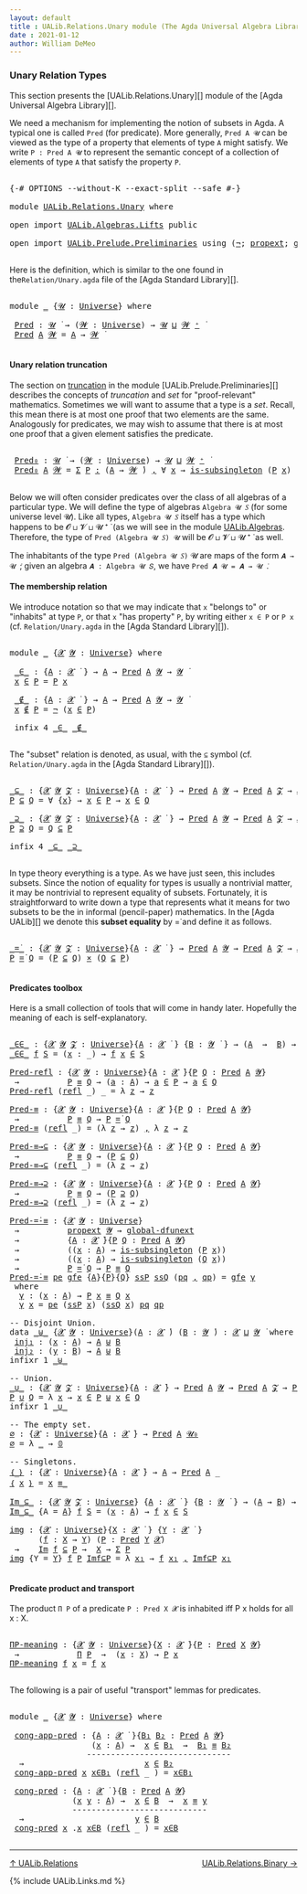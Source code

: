 ```yaml
---
layout: default
title : UALib.Relations.Unary module (The Agda Universal Algebra Library)
date : 2021-01-12
author: William DeMeo
---
```


### <a id="unary-relation-types">Unary Relation Types</a>

This section presents the [UALib.Relations.Unary][] module of the [Agda Universal Algebra Library][].

We need a mechanism for implementing the notion of subsets in Agda. A typical one is called `Pred` (for predicate). More generally, `Pred A 𝓤` can be viewed as the type of a property that elements of type `A` might satisfy. We write `P : Pred A 𝓤` to represent the semantic concept of a collection of elements of type `A` that satisfy the property `P`.


<pre class="Agda">

<a id="671" class="Symbol">{-#</a> <a id="675" class="Keyword">OPTIONS</a> <a id="683" class="Pragma">--without-K</a> <a id="695" class="Pragma">--exact-split</a> <a id="709" class="Pragma">--safe</a> <a id="716" class="Symbol">#-}</a>

<a id="721" class="Keyword">module</a> <a id="728" href="UALib.Relations.Unary.html" class="Module">UALib.Relations.Unary</a> <a id="750" class="Keyword">where</a>

<a id="757" class="Keyword">open</a> <a id="762" class="Keyword">import</a> <a id="769" href="UALib.Algebras.Lifts.html" class="Module">UALib.Algebras.Lifts</a> <a id="790" class="Keyword">public</a>

<a id="798" class="Keyword">open</a> <a id="803" class="Keyword">import</a> <a id="810" href="UALib.Prelude.Preliminaries.html" class="Module">UALib.Prelude.Preliminaries</a> <a id="838" class="Keyword">using</a> <a id="844" class="Symbol">(</a><a id="845" href="MGS-MLTT.html#956" class="Function">¬</a><a id="846" class="Symbol">;</a> <a id="848" href="MGS-Powerset.html#382" class="Function">propext</a><a id="855" class="Symbol">;</a> <a id="857" href="MGS-Subsingleton-Theorems.html#3468" class="Function">global-dfunext</a><a id="871" class="Symbol">;</a> <a id="873" href="MGS-Basic-UF.html#743" class="Function">is-subsingleton</a><a id="888" class="Symbol">)</a> <a id="890" class="Keyword">public</a>

</pre>

Here is the definition, which is similar to the one found in the`Relation/Unary.agda` file of the [Agda Standard Library][].

<pre class="Agda">

<a id="1050" class="Keyword">module</a> <a id="1057" href="UALib.Relations.Unary.html#1057" class="Module">_</a> <a id="1059" class="Symbol">{</a><a id="1060" href="UALib.Relations.Unary.html#1060" class="Bound">𝓤</a> <a id="1062" class="Symbol">:</a> <a id="1064" href="universes.html#551" class="Postulate">Universe</a><a id="1072" class="Symbol">}</a> <a id="1074" class="Keyword">where</a>

 <a id="1082" href="UALib.Relations.Unary.html#1082" class="Function">Pred</a> <a id="1087" class="Symbol">:</a> <a id="1089" href="UALib.Relations.Unary.html#1060" class="Bound">𝓤</a> <a id="1091" href="universes.html#758" class="Function Operator">̇</a> <a id="1093" class="Symbol">→</a> <a id="1095" class="Symbol">(</a><a id="1096" href="UALib.Relations.Unary.html#1096" class="Bound">𝓦</a> <a id="1098" class="Symbol">:</a> <a id="1100" href="universes.html#551" class="Postulate">Universe</a><a id="1108" class="Symbol">)</a> <a id="1110" class="Symbol">→</a> <a id="1112" href="UALib.Relations.Unary.html#1060" class="Bound">𝓤</a> <a id="1114" href="Agda.Primitive.html#636" class="Primitive Operator">⊔</a> <a id="1116" href="UALib.Relations.Unary.html#1096" class="Bound">𝓦</a> <a id="1118" href="universes.html#527" class="Primitive Operator">⁺</a> <a id="1120" href="universes.html#758" class="Function Operator">̇</a>
 <a id="1123" href="UALib.Relations.Unary.html#1082" class="Function">Pred</a> <a id="1128" href="UALib.Relations.Unary.html#1128" class="Bound">A</a> <a id="1130" href="UALib.Relations.Unary.html#1130" class="Bound">𝓦</a> <a id="1132" class="Symbol">=</a> <a id="1134" href="UALib.Relations.Unary.html#1128" class="Bound">A</a> <a id="1136" class="Symbol">→</a> <a id="1138" href="UALib.Relations.Unary.html#1130" class="Bound">𝓦</a> <a id="1140" href="universes.html#758" class="Function Operator">̇</a>

</pre>

#### <a id="unary-relation-truncation">Unary relation truncation</a>

The section on [truncation](UALib.Prelude.Preliminaries.html#truncation) in the module [UALib.Prelude.Preliminaries][] describes the concepts of *truncation* and *set* for "proof-relevant" mathematics. Sometimes we will want to assume that a type is a *set*. Recall, this mean there is at most one proof that two elements are the same.  Analogously for predicates, we may wish to assume that there is at most one proof that a given element satisfies the predicate.

<pre class="Agda">

 <a id="1706" href="UALib.Relations.Unary.html#1706" class="Function">Pred₀</a> <a id="1712" class="Symbol">:</a> <a id="1714" href="UALib.Relations.Unary.html#1060" class="Bound">𝓤</a> <a id="1716" href="universes.html#758" class="Function Operator">̇</a> <a id="1718" class="Symbol">→</a> <a id="1720" class="Symbol">(</a><a id="1721" href="UALib.Relations.Unary.html#1721" class="Bound">𝓦</a> <a id="1723" class="Symbol">:</a> <a id="1725" href="universes.html#551" class="Postulate">Universe</a><a id="1733" class="Symbol">)</a> <a id="1735" class="Symbol">→</a> <a id="1737" href="UALib.Relations.Unary.html#1060" class="Bound">𝓤</a> <a id="1739" href="Agda.Primitive.html#636" class="Primitive Operator">⊔</a> <a id="1741" href="UALib.Relations.Unary.html#1721" class="Bound">𝓦</a> <a id="1743" href="universes.html#527" class="Primitive Operator">⁺</a> <a id="1745" href="universes.html#758" class="Function Operator">̇</a>
 <a id="1748" href="UALib.Relations.Unary.html#1706" class="Function">Pred₀</a> <a id="1754" href="UALib.Relations.Unary.html#1754" class="Bound">A</a> <a id="1756" href="UALib.Relations.Unary.html#1756" class="Bound">𝓦</a> <a id="1758" class="Symbol">=</a> <a id="1760" href="MGS-MLTT.html#3074" class="Function">Σ</a> <a id="1762" href="UALib.Relations.Unary.html#1762" class="Bound">P</a> <a id="1764" href="MGS-MLTT.html#3074" class="Function">꞉</a> <a id="1766" class="Symbol">(</a><a id="1767" href="UALib.Relations.Unary.html#1754" class="Bound">A</a> <a id="1769" class="Symbol">→</a> <a id="1771" href="UALib.Relations.Unary.html#1756" class="Bound">𝓦</a> <a id="1773" href="universes.html#758" class="Function Operator">̇</a><a id="1774" class="Symbol">)</a> <a id="1776" href="MGS-MLTT.html#3074" class="Function">,</a> <a id="1778" class="Symbol">∀</a> <a id="1780" href="UALib.Relations.Unary.html#1780" class="Bound">x</a> <a id="1782" class="Symbol">→</a> <a id="1784" href="MGS-Basic-UF.html#743" class="Function">is-subsingleton</a> <a id="1800" class="Symbol">(</a><a id="1801" href="UALib.Relations.Unary.html#1762" class="Bound">P</a> <a id="1803" href="UALib.Relations.Unary.html#1780" class="Bound">x</a><a id="1804" class="Symbol">)</a>

</pre>


Below we will often consider predicates over the class of all algebras of a particular type. We will define the type of algebras `Algebra 𝓤 𝑆` (for some universe level 𝓤). Like all types, `Algebra 𝓤 𝑆` itself has a type which happens to be 𝓞 ⊔ 𝓥 ⊔ 𝓤 ⁺ ̇ (as we will see in the module [UALib.Algebras](UALib.Algebras.Algebras.html). Therefore, the type of `Pred (Algebra 𝓤 𝑆) 𝓤` will be 𝓞 ⊔ 𝓥 ⊔ 𝓤 ⁺ ̇ as well.

The inhabitants of the type `Pred (Algebra 𝓤 𝑆)` 𝓤 are maps of the form `𝑨 → 𝓤 ̇`; given an algebra `𝑨 : Algebra 𝓤 𝑆`, we have `Pred 𝑨 𝓤 = 𝑨 → 𝓤 ̇`.

#### <a id="The membership relation">The membership relation</a>

We introduce notation so that we may indicate that `x` "belongs to" or "inhabits" at type `P`, or that `x` "has property" `P`, by writing either `x ∈ P` or `P x` (cf. `Relation/Unary.agda` in the [Agda Standard Library][]).

<pre class="Agda">

<a id="2685" class="Keyword">module</a> <a id="2692" href="UALib.Relations.Unary.html#2692" class="Module">_</a> <a id="2694" class="Symbol">{</a><a id="2695" href="UALib.Relations.Unary.html#2695" class="Bound">𝓧</a> <a id="2697" href="UALib.Relations.Unary.html#2697" class="Bound">𝓨</a> <a id="2699" class="Symbol">:</a> <a id="2701" href="universes.html#551" class="Postulate">Universe</a><a id="2709" class="Symbol">}</a> <a id="2711" class="Keyword">where</a>

 <a id="2719" href="UALib.Relations.Unary.html#2719" class="Function Operator">_∈_</a> <a id="2723" class="Symbol">:</a> <a id="2725" class="Symbol">{</a><a id="2726" href="UALib.Relations.Unary.html#2726" class="Bound">A</a> <a id="2728" class="Symbol">:</a> <a id="2730" href="UALib.Relations.Unary.html#2695" class="Bound">𝓧</a> <a id="2732" href="universes.html#758" class="Function Operator">̇</a> <a id="2734" class="Symbol">}</a> <a id="2736" class="Symbol">→</a> <a id="2738" href="UALib.Relations.Unary.html#2726" class="Bound">A</a> <a id="2740" class="Symbol">→</a> <a id="2742" href="UALib.Relations.Unary.html#1082" class="Function">Pred</a> <a id="2747" href="UALib.Relations.Unary.html#2726" class="Bound">A</a> <a id="2749" href="UALib.Relations.Unary.html#2697" class="Bound">𝓨</a> <a id="2751" class="Symbol">→</a> <a id="2753" href="UALib.Relations.Unary.html#2697" class="Bound">𝓨</a> <a id="2755" href="universes.html#758" class="Function Operator">̇</a>
 <a id="2758" href="UALib.Relations.Unary.html#2758" class="Bound">x</a> <a id="2760" href="UALib.Relations.Unary.html#2719" class="Function Operator">∈</a> <a id="2762" href="UALib.Relations.Unary.html#2762" class="Bound">P</a> <a id="2764" class="Symbol">=</a> <a id="2766" href="UALib.Relations.Unary.html#2762" class="Bound">P</a> <a id="2768" href="UALib.Relations.Unary.html#2758" class="Bound">x</a>

 <a id="2772" href="UALib.Relations.Unary.html#2772" class="Function Operator">_∉_</a> <a id="2776" class="Symbol">:</a> <a id="2778" class="Symbol">{</a><a id="2779" href="UALib.Relations.Unary.html#2779" class="Bound">A</a> <a id="2781" class="Symbol">:</a> <a id="2783" href="UALib.Relations.Unary.html#2695" class="Bound">𝓧</a> <a id="2785" href="universes.html#758" class="Function Operator">̇</a> <a id="2787" class="Symbol">}</a> <a id="2789" class="Symbol">→</a> <a id="2791" href="UALib.Relations.Unary.html#2779" class="Bound">A</a> <a id="2793" class="Symbol">→</a> <a id="2795" href="UALib.Relations.Unary.html#1082" class="Function">Pred</a> <a id="2800" href="UALib.Relations.Unary.html#2779" class="Bound">A</a> <a id="2802" href="UALib.Relations.Unary.html#2697" class="Bound">𝓨</a> <a id="2804" class="Symbol">→</a> <a id="2806" href="UALib.Relations.Unary.html#2697" class="Bound">𝓨</a> <a id="2808" href="universes.html#758" class="Function Operator">̇</a>
 <a id="2811" href="UALib.Relations.Unary.html#2811" class="Bound">x</a> <a id="2813" href="UALib.Relations.Unary.html#2772" class="Function Operator">∉</a> <a id="2815" href="UALib.Relations.Unary.html#2815" class="Bound">P</a> <a id="2817" class="Symbol">=</a> <a id="2819" href="MGS-MLTT.html#956" class="Function">¬</a> <a id="2821" class="Symbol">(</a><a id="2822" href="UALib.Relations.Unary.html#2811" class="Bound">x</a> <a id="2824" href="UALib.Relations.Unary.html#2719" class="Function Operator">∈</a> <a id="2826" href="UALib.Relations.Unary.html#2815" class="Bound">P</a><a id="2827" class="Symbol">)</a>

 <a id="2831" class="Keyword">infix</a> <a id="2837" class="Number">4</a> <a id="2839" href="UALib.Relations.Unary.html#2719" class="Function Operator">_∈_</a> <a id="2843" href="UALib.Relations.Unary.html#2772" class="Function Operator">_∉_</a>

</pre>

The "subset" relation is denoted, as usual, with the `⊆` symbol (cf. `Relation/Unary.agda` in the [Agda Standard Library][]).

<pre class="Agda">

<a id="_⊆_"></a><a id="3001" href="UALib.Relations.Unary.html#3001" class="Function Operator">_⊆_</a> <a id="3005" class="Symbol">:</a> <a id="3007" class="Symbol">{</a><a id="3008" href="UALib.Relations.Unary.html#3008" class="Bound">𝓧</a> <a id="3010" href="UALib.Relations.Unary.html#3010" class="Bound">𝓨</a> <a id="3012" href="UALib.Relations.Unary.html#3012" class="Bound">𝓩</a> <a id="3014" class="Symbol">:</a> <a id="3016" href="universes.html#551" class="Postulate">Universe</a><a id="3024" class="Symbol">}{</a><a id="3026" href="UALib.Relations.Unary.html#3026" class="Bound">A</a> <a id="3028" class="Symbol">:</a> <a id="3030" href="UALib.Relations.Unary.html#3008" class="Bound">𝓧</a> <a id="3032" href="universes.html#758" class="Function Operator">̇</a> <a id="3034" class="Symbol">}</a> <a id="3036" class="Symbol">→</a> <a id="3038" href="UALib.Relations.Unary.html#1082" class="Function">Pred</a> <a id="3043" href="UALib.Relations.Unary.html#3026" class="Bound">A</a> <a id="3045" href="UALib.Relations.Unary.html#3010" class="Bound">𝓨</a> <a id="3047" class="Symbol">→</a> <a id="3049" href="UALib.Relations.Unary.html#1082" class="Function">Pred</a> <a id="3054" href="UALib.Relations.Unary.html#3026" class="Bound">A</a> <a id="3056" href="UALib.Relations.Unary.html#3012" class="Bound">𝓩</a> <a id="3058" class="Symbol">→</a> <a id="3060" href="UALib.Relations.Unary.html#3008" class="Bound">𝓧</a> <a id="3062" href="Agda.Primitive.html#636" class="Primitive Operator">⊔</a> <a id="3064" href="UALib.Relations.Unary.html#3010" class="Bound">𝓨</a> <a id="3066" href="Agda.Primitive.html#636" class="Primitive Operator">⊔</a> <a id="3068" href="UALib.Relations.Unary.html#3012" class="Bound">𝓩</a> <a id="3070" href="universes.html#758" class="Function Operator">̇</a>
<a id="3072" href="UALib.Relations.Unary.html#3072" class="Bound">P</a> <a id="3074" href="UALib.Relations.Unary.html#3001" class="Function Operator">⊆</a> <a id="3076" href="UALib.Relations.Unary.html#3076" class="Bound">Q</a> <a id="3078" class="Symbol">=</a> <a id="3080" class="Symbol">∀</a> <a id="3082" class="Symbol">{</a><a id="3083" href="UALib.Relations.Unary.html#3083" class="Bound">x</a><a id="3084" class="Symbol">}</a> <a id="3086" class="Symbol">→</a> <a id="3088" href="UALib.Relations.Unary.html#3083" class="Bound">x</a> <a id="3090" href="UALib.Relations.Unary.html#2719" class="Function Operator">∈</a> <a id="3092" href="UALib.Relations.Unary.html#3072" class="Bound">P</a> <a id="3094" class="Symbol">→</a> <a id="3096" href="UALib.Relations.Unary.html#3083" class="Bound">x</a> <a id="3098" href="UALib.Relations.Unary.html#2719" class="Function Operator">∈</a> <a id="3100" href="UALib.Relations.Unary.html#3076" class="Bound">Q</a>

<a id="_⊇_"></a><a id="3103" href="UALib.Relations.Unary.html#3103" class="Function Operator">_⊇_</a> <a id="3107" class="Symbol">:</a> <a id="3109" class="Symbol">{</a><a id="3110" href="UALib.Relations.Unary.html#3110" class="Bound">𝓧</a> <a id="3112" href="UALib.Relations.Unary.html#3112" class="Bound">𝓨</a> <a id="3114" href="UALib.Relations.Unary.html#3114" class="Bound">𝓩</a> <a id="3116" class="Symbol">:</a> <a id="3118" href="universes.html#551" class="Postulate">Universe</a><a id="3126" class="Symbol">}{</a><a id="3128" href="UALib.Relations.Unary.html#3128" class="Bound">A</a> <a id="3130" class="Symbol">:</a> <a id="3132" href="UALib.Relations.Unary.html#3110" class="Bound">𝓧</a> <a id="3134" href="universes.html#758" class="Function Operator">̇</a> <a id="3136" class="Symbol">}</a> <a id="3138" class="Symbol">→</a> <a id="3140" href="UALib.Relations.Unary.html#1082" class="Function">Pred</a> <a id="3145" href="UALib.Relations.Unary.html#3128" class="Bound">A</a> <a id="3147" href="UALib.Relations.Unary.html#3112" class="Bound">𝓨</a> <a id="3149" class="Symbol">→</a> <a id="3151" href="UALib.Relations.Unary.html#1082" class="Function">Pred</a> <a id="3156" href="UALib.Relations.Unary.html#3128" class="Bound">A</a> <a id="3158" href="UALib.Relations.Unary.html#3114" class="Bound">𝓩</a> <a id="3160" class="Symbol">→</a> <a id="3162" href="UALib.Relations.Unary.html#3110" class="Bound">𝓧</a> <a id="3164" href="Agda.Primitive.html#636" class="Primitive Operator">⊔</a> <a id="3166" href="UALib.Relations.Unary.html#3112" class="Bound">𝓨</a> <a id="3168" href="Agda.Primitive.html#636" class="Primitive Operator">⊔</a> <a id="3170" href="UALib.Relations.Unary.html#3114" class="Bound">𝓩</a> <a id="3172" href="universes.html#758" class="Function Operator">̇</a>
<a id="3174" href="UALib.Relations.Unary.html#3174" class="Bound">P</a> <a id="3176" href="UALib.Relations.Unary.html#3103" class="Function Operator">⊇</a> <a id="3178" href="UALib.Relations.Unary.html#3178" class="Bound">Q</a> <a id="3180" class="Symbol">=</a> <a id="3182" href="UALib.Relations.Unary.html#3178" class="Bound">Q</a> <a id="3184" href="UALib.Relations.Unary.html#3001" class="Function Operator">⊆</a> <a id="3186" href="UALib.Relations.Unary.html#3174" class="Bound">P</a>

<a id="3189" class="Keyword">infix</a> <a id="3195" class="Number">4</a> <a id="3197" href="UALib.Relations.Unary.html#3001" class="Function Operator">_⊆_</a> <a id="3201" href="UALib.Relations.Unary.html#3103" class="Function Operator">_⊇_</a>

</pre>

In type theory everything is a type. As we have just seen, this includes subsets.  Since the notion of equality for types is usually a nontrivial matter, it may be nontrivial to represent equality of subsets.  Fortunately, it is straightforward to write down a type that represents what it means for two subsets to be the in informal (pencil-paper) mathematics.  In the [Agda UALib][] we denote this **subset equality** by =̇ and define it as follows.

<pre class="Agda">

<a id="_=̇_"></a><a id="3685" href="UALib.Relations.Unary.html#3685" class="Function Operator">_=̇_</a> <a id="3690" class="Symbol">:</a> <a id="3692" class="Symbol">{</a><a id="3693" href="UALib.Relations.Unary.html#3693" class="Bound">𝓧</a> <a id="3695" href="UALib.Relations.Unary.html#3695" class="Bound">𝓨</a> <a id="3697" href="UALib.Relations.Unary.html#3697" class="Bound">𝓩</a> <a id="3699" class="Symbol">:</a> <a id="3701" href="universes.html#551" class="Postulate">Universe</a><a id="3709" class="Symbol">}{</a><a id="3711" href="UALib.Relations.Unary.html#3711" class="Bound">A</a> <a id="3713" class="Symbol">:</a> <a id="3715" href="UALib.Relations.Unary.html#3693" class="Bound">𝓧</a> <a id="3717" href="universes.html#758" class="Function Operator">̇</a> <a id="3719" class="Symbol">}</a> <a id="3721" class="Symbol">→</a> <a id="3723" href="UALib.Relations.Unary.html#1082" class="Function">Pred</a> <a id="3728" href="UALib.Relations.Unary.html#3711" class="Bound">A</a> <a id="3730" href="UALib.Relations.Unary.html#3695" class="Bound">𝓨</a> <a id="3732" class="Symbol">→</a> <a id="3734" href="UALib.Relations.Unary.html#1082" class="Function">Pred</a> <a id="3739" href="UALib.Relations.Unary.html#3711" class="Bound">A</a> <a id="3741" href="UALib.Relations.Unary.html#3697" class="Bound">𝓩</a> <a id="3743" class="Symbol">→</a> <a id="3745" href="UALib.Relations.Unary.html#3693" class="Bound">𝓧</a> <a id="3747" href="Agda.Primitive.html#636" class="Primitive Operator">⊔</a> <a id="3749" href="UALib.Relations.Unary.html#3695" class="Bound">𝓨</a> <a id="3751" href="Agda.Primitive.html#636" class="Primitive Operator">⊔</a> <a id="3753" href="UALib.Relations.Unary.html#3697" class="Bound">𝓩</a> <a id="3755" href="universes.html#758" class="Function Operator">̇</a>
<a id="3757" href="UALib.Relations.Unary.html#3757" class="Bound">P</a> <a id="3759" href="UALib.Relations.Unary.html#3685" class="Function Operator">=̇</a> <a id="3762" href="UALib.Relations.Unary.html#3762" class="Bound">Q</a> <a id="3764" class="Symbol">=</a> <a id="3766" class="Symbol">(</a><a id="3767" href="UALib.Relations.Unary.html#3757" class="Bound">P</a> <a id="3769" href="UALib.Relations.Unary.html#3001" class="Function Operator">⊆</a> <a id="3771" href="UALib.Relations.Unary.html#3762" class="Bound">Q</a><a id="3772" class="Symbol">)</a> <a id="3774" href="MGS-MLTT.html#3515" class="Function Operator">×</a> <a id="3776" class="Symbol">(</a><a id="3777" href="UALib.Relations.Unary.html#3762" class="Bound">Q</a> <a id="3779" href="UALib.Relations.Unary.html#3001" class="Function Operator">⊆</a> <a id="3781" href="UALib.Relations.Unary.html#3757" class="Bound">P</a><a id="3782" class="Symbol">)</a>

</pre>



#### <a id="predicates-toolbox">Predicates toolbox</a>

Here is a small collection of tools that will come in handy later.  Hopefully the meaning of each is self-explanatory.

<pre class="Agda">

<a id="_∈∈_"></a><a id="3989" href="UALib.Relations.Unary.html#3989" class="Function Operator">_∈∈_</a> <a id="3994" class="Symbol">:</a> <a id="3996" class="Symbol">{</a><a id="3997" href="UALib.Relations.Unary.html#3997" class="Bound">𝓧</a> <a id="3999" href="UALib.Relations.Unary.html#3999" class="Bound">𝓨</a> <a id="4001" href="UALib.Relations.Unary.html#4001" class="Bound">𝓩</a> <a id="4003" class="Symbol">:</a> <a id="4005" href="universes.html#551" class="Postulate">Universe</a><a id="4013" class="Symbol">}{</a><a id="4015" href="UALib.Relations.Unary.html#4015" class="Bound">A</a> <a id="4017" class="Symbol">:</a> <a id="4019" href="UALib.Relations.Unary.html#3997" class="Bound">𝓧</a> <a id="4021" href="universes.html#758" class="Function Operator">̇</a> <a id="4023" class="Symbol">}</a> <a id="4025" class="Symbol">{</a><a id="4026" href="UALib.Relations.Unary.html#4026" class="Bound">B</a> <a id="4028" class="Symbol">:</a> <a id="4030" href="UALib.Relations.Unary.html#3999" class="Bound">𝓨</a> <a id="4032" href="universes.html#758" class="Function Operator">̇</a> <a id="4034" class="Symbol">}</a> <a id="4036" class="Symbol">→</a> <a id="4038" class="Symbol">(</a><a id="4039" href="UALib.Relations.Unary.html#4015" class="Bound">A</a>  <a id="4042" class="Symbol">→</a>  <a id="4045" href="UALib.Relations.Unary.html#4026" class="Bound">B</a><a id="4046" class="Symbol">)</a> <a id="4048" class="Symbol">→</a> <a id="4050" href="UALib.Relations.Unary.html#1082" class="Function">Pred</a> <a id="4055" href="UALib.Relations.Unary.html#4026" class="Bound">B</a> <a id="4057" href="UALib.Relations.Unary.html#4001" class="Bound">𝓩</a> <a id="4059" class="Symbol">→</a> <a id="4061" href="UALib.Relations.Unary.html#3997" class="Bound">𝓧</a> <a id="4063" href="Agda.Primitive.html#636" class="Primitive Operator">⊔</a> <a id="4065" href="UALib.Relations.Unary.html#4001" class="Bound">𝓩</a> <a id="4067" href="universes.html#758" class="Function Operator">̇</a>
<a id="4069" href="UALib.Relations.Unary.html#3989" class="Function Operator">_∈∈_</a> <a id="4074" href="UALib.Relations.Unary.html#4074" class="Bound">f</a> <a id="4076" href="UALib.Relations.Unary.html#4076" class="Bound">S</a> <a id="4078" class="Symbol">=</a> <a id="4080" class="Symbol">(</a><a id="4081" href="UALib.Relations.Unary.html#4081" class="Bound">x</a> <a id="4083" class="Symbol">:</a> <a id="4085" class="Symbol">_)</a> <a id="4088" class="Symbol">→</a> <a id="4090" href="UALib.Relations.Unary.html#4074" class="Bound">f</a> <a id="4092" href="UALib.Relations.Unary.html#4081" class="Bound">x</a> <a id="4094" href="UALib.Relations.Unary.html#2719" class="Function Operator">∈</a> <a id="4096" href="UALib.Relations.Unary.html#4076" class="Bound">S</a>

<a id="Pred-refl"></a><a id="4099" href="UALib.Relations.Unary.html#4099" class="Function">Pred-refl</a> <a id="4109" class="Symbol">:</a> <a id="4111" class="Symbol">{</a><a id="4112" href="UALib.Relations.Unary.html#4112" class="Bound">𝓧</a> <a id="4114" href="UALib.Relations.Unary.html#4114" class="Bound">𝓨</a> <a id="4116" class="Symbol">:</a> <a id="4118" href="universes.html#551" class="Postulate">Universe</a><a id="4126" class="Symbol">}{</a><a id="4128" href="UALib.Relations.Unary.html#4128" class="Bound">A</a> <a id="4130" class="Symbol">:</a> <a id="4132" href="UALib.Relations.Unary.html#4112" class="Bound">𝓧</a> <a id="4134" href="universes.html#758" class="Function Operator">̇</a><a id="4135" class="Symbol">}{</a><a id="4137" href="UALib.Relations.Unary.html#4137" class="Bound">P</a> <a id="4139" href="UALib.Relations.Unary.html#4139" class="Bound">Q</a> <a id="4141" class="Symbol">:</a> <a id="4143" href="UALib.Relations.Unary.html#1082" class="Function">Pred</a> <a id="4148" href="UALib.Relations.Unary.html#4128" class="Bound">A</a> <a id="4150" href="UALib.Relations.Unary.html#4114" class="Bound">𝓨</a><a id="4151" class="Symbol">}</a>
 <a id="4154" class="Symbol">→</a>          <a id="4165" href="UALib.Relations.Unary.html#4137" class="Bound">P</a> <a id="4167" href="UALib.Prelude.Preliminaries.html#5654" class="Datatype Operator">≡</a> <a id="4169" href="UALib.Relations.Unary.html#4139" class="Bound">Q</a> <a id="4171" class="Symbol">→</a> <a id="4173" class="Symbol">(</a><a id="4174" href="UALib.Relations.Unary.html#4174" class="Bound">a</a> <a id="4176" class="Symbol">:</a> <a id="4178" href="UALib.Relations.Unary.html#4128" class="Bound">A</a><a id="4179" class="Symbol">)</a> <a id="4181" class="Symbol">→</a> <a id="4183" href="UALib.Relations.Unary.html#4174" class="Bound">a</a> <a id="4185" href="UALib.Relations.Unary.html#2719" class="Function Operator">∈</a> <a id="4187" href="UALib.Relations.Unary.html#4137" class="Bound">P</a> <a id="4189" class="Symbol">→</a> <a id="4191" href="UALib.Relations.Unary.html#4174" class="Bound">a</a> <a id="4193" href="UALib.Relations.Unary.html#2719" class="Function Operator">∈</a> <a id="4195" href="UALib.Relations.Unary.html#4139" class="Bound">Q</a>
<a id="4197" href="UALib.Relations.Unary.html#4099" class="Function">Pred-refl</a> <a id="4207" class="Symbol">(</a><a id="4208" href="UALib.Prelude.Preliminaries.html#5690" class="InductiveConstructor">refl</a> <a id="4213" class="Symbol">_)</a> <a id="4216" class="Symbol">_</a> <a id="4218" class="Symbol">=</a> <a id="4220" class="Symbol">λ</a> <a id="4222" href="UALib.Relations.Unary.html#4222" class="Bound">z</a> <a id="4224" class="Symbol">→</a> <a id="4226" href="UALib.Relations.Unary.html#4222" class="Bound">z</a>

<a id="Pred-≡"></a><a id="4229" href="UALib.Relations.Unary.html#4229" class="Function">Pred-≡</a> <a id="4236" class="Symbol">:</a> <a id="4238" class="Symbol">{</a><a id="4239" href="UALib.Relations.Unary.html#4239" class="Bound">𝓧</a> <a id="4241" href="UALib.Relations.Unary.html#4241" class="Bound">𝓨</a> <a id="4243" class="Symbol">:</a> <a id="4245" href="universes.html#551" class="Postulate">Universe</a><a id="4253" class="Symbol">}{</a><a id="4255" href="UALib.Relations.Unary.html#4255" class="Bound">A</a> <a id="4257" class="Symbol">:</a> <a id="4259" href="UALib.Relations.Unary.html#4239" class="Bound">𝓧</a> <a id="4261" href="universes.html#758" class="Function Operator">̇</a><a id="4262" class="Symbol">}{</a><a id="4264" href="UALib.Relations.Unary.html#4264" class="Bound">P</a> <a id="4266" href="UALib.Relations.Unary.html#4266" class="Bound">Q</a> <a id="4268" class="Symbol">:</a> <a id="4270" href="UALib.Relations.Unary.html#1082" class="Function">Pred</a> <a id="4275" href="UALib.Relations.Unary.html#4255" class="Bound">A</a> <a id="4277" href="UALib.Relations.Unary.html#4241" class="Bound">𝓨</a><a id="4278" class="Symbol">}</a>
 <a id="4281" class="Symbol">→</a>          <a id="4292" href="UALib.Relations.Unary.html#4264" class="Bound">P</a> <a id="4294" href="UALib.Prelude.Preliminaries.html#5654" class="Datatype Operator">≡</a> <a id="4296" href="UALib.Relations.Unary.html#4266" class="Bound">Q</a> <a id="4298" class="Symbol">→</a> <a id="4300" href="UALib.Relations.Unary.html#4264" class="Bound">P</a> <a id="4302" href="UALib.Relations.Unary.html#3685" class="Function Operator">=̇</a> <a id="4305" href="UALib.Relations.Unary.html#4266" class="Bound">Q</a>
<a id="4307" href="UALib.Relations.Unary.html#4229" class="Function">Pred-≡</a> <a id="4314" class="Symbol">(</a><a id="4315" href="UALib.Prelude.Preliminaries.html#5690" class="InductiveConstructor">refl</a> <a id="4320" class="Symbol">_)</a> <a id="4323" class="Symbol">=</a> <a id="4325" class="Symbol">(λ</a> <a id="4328" href="UALib.Relations.Unary.html#4328" class="Bound">z</a> <a id="4330" class="Symbol">→</a> <a id="4332" href="UALib.Relations.Unary.html#4328" class="Bound">z</a><a id="4333" class="Symbol">)</a> <a id="4335" href="UALib.Prelude.Preliminaries.html#5763" class="InductiveConstructor Operator">,</a> <a id="4337" class="Symbol">λ</a> <a id="4339" href="UALib.Relations.Unary.html#4339" class="Bound">z</a> <a id="4341" class="Symbol">→</a> <a id="4343" href="UALib.Relations.Unary.html#4339" class="Bound">z</a>

<a id="Pred-≡→⊆"></a><a id="4346" href="UALib.Relations.Unary.html#4346" class="Function">Pred-≡→⊆</a> <a id="4355" class="Symbol">:</a> <a id="4357" class="Symbol">{</a><a id="4358" href="UALib.Relations.Unary.html#4358" class="Bound">𝓧</a> <a id="4360" href="UALib.Relations.Unary.html#4360" class="Bound">𝓨</a> <a id="4362" class="Symbol">:</a> <a id="4364" href="universes.html#551" class="Postulate">Universe</a><a id="4372" class="Symbol">}{</a><a id="4374" href="UALib.Relations.Unary.html#4374" class="Bound">A</a> <a id="4376" class="Symbol">:</a> <a id="4378" href="UALib.Relations.Unary.html#4358" class="Bound">𝓧</a> <a id="4380" href="universes.html#758" class="Function Operator">̇</a><a id="4381" class="Symbol">}{</a><a id="4383" href="UALib.Relations.Unary.html#4383" class="Bound">P</a> <a id="4385" href="UALib.Relations.Unary.html#4385" class="Bound">Q</a> <a id="4387" class="Symbol">:</a> <a id="4389" href="UALib.Relations.Unary.html#1082" class="Function">Pred</a> <a id="4394" href="UALib.Relations.Unary.html#4374" class="Bound">A</a> <a id="4396" href="UALib.Relations.Unary.html#4360" class="Bound">𝓨</a><a id="4397" class="Symbol">}</a>
 <a id="4400" class="Symbol">→</a>          <a id="4411" href="UALib.Relations.Unary.html#4383" class="Bound">P</a> <a id="4413" href="UALib.Prelude.Preliminaries.html#5654" class="Datatype Operator">≡</a> <a id="4415" href="UALib.Relations.Unary.html#4385" class="Bound">Q</a> <a id="4417" class="Symbol">→</a> <a id="4419" class="Symbol">(</a><a id="4420" href="UALib.Relations.Unary.html#4383" class="Bound">P</a> <a id="4422" href="UALib.Relations.Unary.html#3001" class="Function Operator">⊆</a> <a id="4424" href="UALib.Relations.Unary.html#4385" class="Bound">Q</a><a id="4425" class="Symbol">)</a>
<a id="4427" href="UALib.Relations.Unary.html#4346" class="Function">Pred-≡→⊆</a> <a id="4436" class="Symbol">(</a><a id="4437" href="UALib.Prelude.Preliminaries.html#5690" class="InductiveConstructor">refl</a> <a id="4442" class="Symbol">_)</a> <a id="4445" class="Symbol">=</a> <a id="4447" class="Symbol">(λ</a> <a id="4450" href="UALib.Relations.Unary.html#4450" class="Bound">z</a> <a id="4452" class="Symbol">→</a> <a id="4454" href="UALib.Relations.Unary.html#4450" class="Bound">z</a><a id="4455" class="Symbol">)</a>

<a id="Pred-≡→⊇"></a><a id="4458" href="UALib.Relations.Unary.html#4458" class="Function">Pred-≡→⊇</a> <a id="4467" class="Symbol">:</a> <a id="4469" class="Symbol">{</a><a id="4470" href="UALib.Relations.Unary.html#4470" class="Bound">𝓧</a> <a id="4472" href="UALib.Relations.Unary.html#4472" class="Bound">𝓨</a> <a id="4474" class="Symbol">:</a> <a id="4476" href="universes.html#551" class="Postulate">Universe</a><a id="4484" class="Symbol">}{</a><a id="4486" href="UALib.Relations.Unary.html#4486" class="Bound">A</a> <a id="4488" class="Symbol">:</a> <a id="4490" href="UALib.Relations.Unary.html#4470" class="Bound">𝓧</a> <a id="4492" href="universes.html#758" class="Function Operator">̇</a><a id="4493" class="Symbol">}{</a><a id="4495" href="UALib.Relations.Unary.html#4495" class="Bound">P</a> <a id="4497" href="UALib.Relations.Unary.html#4497" class="Bound">Q</a> <a id="4499" class="Symbol">:</a> <a id="4501" href="UALib.Relations.Unary.html#1082" class="Function">Pred</a> <a id="4506" href="UALib.Relations.Unary.html#4486" class="Bound">A</a> <a id="4508" href="UALib.Relations.Unary.html#4472" class="Bound">𝓨</a><a id="4509" class="Symbol">}</a>
 <a id="4512" class="Symbol">→</a>          <a id="4523" href="UALib.Relations.Unary.html#4495" class="Bound">P</a> <a id="4525" href="UALib.Prelude.Preliminaries.html#5654" class="Datatype Operator">≡</a> <a id="4527" href="UALib.Relations.Unary.html#4497" class="Bound">Q</a> <a id="4529" class="Symbol">→</a> <a id="4531" class="Symbol">(</a><a id="4532" href="UALib.Relations.Unary.html#4495" class="Bound">P</a> <a id="4534" href="UALib.Relations.Unary.html#3103" class="Function Operator">⊇</a> <a id="4536" href="UALib.Relations.Unary.html#4497" class="Bound">Q</a><a id="4537" class="Symbol">)</a>
<a id="4539" href="UALib.Relations.Unary.html#4458" class="Function">Pred-≡→⊇</a> <a id="4548" class="Symbol">(</a><a id="4549" href="UALib.Prelude.Preliminaries.html#5690" class="InductiveConstructor">refl</a> <a id="4554" class="Symbol">_)</a> <a id="4557" class="Symbol">=</a> <a id="4559" class="Symbol">(λ</a> <a id="4562" href="UALib.Relations.Unary.html#4562" class="Bound">z</a> <a id="4564" class="Symbol">→</a> <a id="4566" href="UALib.Relations.Unary.html#4562" class="Bound">z</a><a id="4567" class="Symbol">)</a>

<a id="Pred-=̇-≡"></a><a id="4570" href="UALib.Relations.Unary.html#4570" class="Function">Pred-=̇-≡</a> <a id="4580" class="Symbol">:</a> <a id="4582" class="Symbol">{</a><a id="4583" href="UALib.Relations.Unary.html#4583" class="Bound">𝓧</a> <a id="4585" href="UALib.Relations.Unary.html#4585" class="Bound">𝓨</a> <a id="4587" class="Symbol">:</a> <a id="4589" href="universes.html#551" class="Postulate">Universe</a><a id="4597" class="Symbol">}</a>
 <a id="4600" class="Symbol">→</a>          <a id="4611" href="MGS-Powerset.html#382" class="Function">propext</a> <a id="4619" href="UALib.Relations.Unary.html#4585" class="Bound">𝓨</a> <a id="4621" class="Symbol">→</a> <a id="4623" href="MGS-Subsingleton-Theorems.html#3468" class="Function">global-dfunext</a>
 <a id="4639" class="Symbol">→</a>          <a id="4650" class="Symbol">{</a><a id="4651" href="UALib.Relations.Unary.html#4651" class="Bound">A</a> <a id="4653" class="Symbol">:</a> <a id="4655" href="UALib.Relations.Unary.html#4583" class="Bound">𝓧</a> <a id="4657" href="universes.html#758" class="Function Operator">̇</a><a id="4658" class="Symbol">}{</a><a id="4660" href="UALib.Relations.Unary.html#4660" class="Bound">P</a> <a id="4662" href="UALib.Relations.Unary.html#4662" class="Bound">Q</a> <a id="4664" class="Symbol">:</a> <a id="4666" href="UALib.Relations.Unary.html#1082" class="Function">Pred</a> <a id="4671" href="UALib.Relations.Unary.html#4651" class="Bound">A</a> <a id="4673" href="UALib.Relations.Unary.html#4585" class="Bound">𝓨</a><a id="4674" class="Symbol">}</a>
 <a id="4677" class="Symbol">→</a>          <a id="4688" class="Symbol">((</a><a id="4690" href="UALib.Relations.Unary.html#4690" class="Bound">x</a> <a id="4692" class="Symbol">:</a> <a id="4694" href="UALib.Relations.Unary.html#4651" class="Bound">A</a><a id="4695" class="Symbol">)</a> <a id="4697" class="Symbol">→</a> <a id="4699" href="MGS-Basic-UF.html#743" class="Function">is-subsingleton</a> <a id="4715" class="Symbol">(</a><a id="4716" href="UALib.Relations.Unary.html#4660" class="Bound">P</a> <a id="4718" href="UALib.Relations.Unary.html#4690" class="Bound">x</a><a id="4719" class="Symbol">))</a>
 <a id="4723" class="Symbol">→</a>          <a id="4734" class="Symbol">((</a><a id="4736" href="UALib.Relations.Unary.html#4736" class="Bound">x</a> <a id="4738" class="Symbol">:</a> <a id="4740" href="UALib.Relations.Unary.html#4651" class="Bound">A</a><a id="4741" class="Symbol">)</a> <a id="4743" class="Symbol">→</a> <a id="4745" href="MGS-Basic-UF.html#743" class="Function">is-subsingleton</a> <a id="4761" class="Symbol">(</a><a id="4762" href="UALib.Relations.Unary.html#4662" class="Bound">Q</a> <a id="4764" href="UALib.Relations.Unary.html#4736" class="Bound">x</a><a id="4765" class="Symbol">))</a>
 <a id="4769" class="Symbol">→</a>          <a id="4780" href="UALib.Relations.Unary.html#4660" class="Bound">P</a> <a id="4782" href="UALib.Relations.Unary.html#3685" class="Function Operator">=̇</a> <a id="4785" href="UALib.Relations.Unary.html#4662" class="Bound">Q</a> <a id="4787" class="Symbol">→</a> <a id="4789" href="UALib.Relations.Unary.html#4660" class="Bound">P</a> <a id="4791" href="UALib.Prelude.Preliminaries.html#5654" class="Datatype Operator">≡</a> <a id="4793" href="UALib.Relations.Unary.html#4662" class="Bound">Q</a>
<a id="4795" href="UALib.Relations.Unary.html#4570" class="Function">Pred-=̇-≡</a> <a id="4805" href="UALib.Relations.Unary.html#4805" class="Bound">pe</a> <a id="4808" href="UALib.Relations.Unary.html#4808" class="Bound">gfe</a> <a id="4812" class="Symbol">{</a><a id="4813" href="UALib.Relations.Unary.html#4813" class="Bound">A</a><a id="4814" class="Symbol">}{</a><a id="4816" href="UALib.Relations.Unary.html#4816" class="Bound">P</a><a id="4817" class="Symbol">}{</a><a id="4819" href="UALib.Relations.Unary.html#4819" class="Bound">Q</a><a id="4820" class="Symbol">}</a> <a id="4822" href="UALib.Relations.Unary.html#4822" class="Bound">ssP</a> <a id="4826" href="UALib.Relations.Unary.html#4826" class="Bound">ssQ</a> <a id="4830" class="Symbol">(</a><a id="4831" href="UALib.Relations.Unary.html#4831" class="Bound">pq</a> <a id="4834" href="UALib.Prelude.Preliminaries.html#5763" class="InductiveConstructor Operator">,</a> <a id="4836" href="UALib.Relations.Unary.html#4836" class="Bound">qp</a><a id="4838" class="Symbol">)</a> <a id="4840" class="Symbol">=</a> <a id="4842" href="UALib.Relations.Unary.html#4808" class="Bound">gfe</a> <a id="4846" href="UALib.Relations.Unary.html#4857" class="Function">γ</a>
 <a id="4849" class="Keyword">where</a>
  <a id="4857" href="UALib.Relations.Unary.html#4857" class="Function">γ</a> <a id="4859" class="Symbol">:</a> <a id="4861" class="Symbol">(</a><a id="4862" href="UALib.Relations.Unary.html#4862" class="Bound">x</a> <a id="4864" class="Symbol">:</a> <a id="4866" href="UALib.Relations.Unary.html#4813" class="Bound">A</a><a id="4867" class="Symbol">)</a> <a id="4869" class="Symbol">→</a> <a id="4871" href="UALib.Relations.Unary.html#4816" class="Bound">P</a> <a id="4873" href="UALib.Relations.Unary.html#4862" class="Bound">x</a> <a id="4875" href="UALib.Prelude.Preliminaries.html#5654" class="Datatype Operator">≡</a> <a id="4877" href="UALib.Relations.Unary.html#4819" class="Bound">Q</a> <a id="4879" href="UALib.Relations.Unary.html#4862" class="Bound">x</a>
  <a id="4883" href="UALib.Relations.Unary.html#4857" class="Function">γ</a> <a id="4885" href="UALib.Relations.Unary.html#4885" class="Bound">x</a> <a id="4887" class="Symbol">=</a> <a id="4889" href="UALib.Relations.Unary.html#4805" class="Bound">pe</a> <a id="4892" class="Symbol">(</a><a id="4893" href="UALib.Relations.Unary.html#4822" class="Bound">ssP</a> <a id="4897" href="UALib.Relations.Unary.html#4885" class="Bound">x</a><a id="4898" class="Symbol">)</a> <a id="4900" class="Symbol">(</a><a id="4901" href="UALib.Relations.Unary.html#4826" class="Bound">ssQ</a> <a id="4905" href="UALib.Relations.Unary.html#4885" class="Bound">x</a><a id="4906" class="Symbol">)</a> <a id="4908" href="UALib.Relations.Unary.html#4831" class="Bound">pq</a> <a id="4911" href="UALib.Relations.Unary.html#4836" class="Bound">qp</a>

<a id="4915" class="Comment">-- Disjoint Union.</a>
<a id="4934" class="Keyword">data</a> <a id="_⊎_"></a><a id="4939" href="UALib.Relations.Unary.html#4939" class="Datatype Operator">_⊎_</a> <a id="4943" class="Symbol">{</a><a id="4944" href="UALib.Relations.Unary.html#4944" class="Bound">𝓧</a> <a id="4946" href="UALib.Relations.Unary.html#4946" class="Bound">𝓨</a> <a id="4948" class="Symbol">:</a> <a id="4950" href="universes.html#551" class="Postulate">Universe</a><a id="4958" class="Symbol">}(</a><a id="4960" href="UALib.Relations.Unary.html#4960" class="Bound">A</a> <a id="4962" class="Symbol">:</a> <a id="4964" href="UALib.Relations.Unary.html#4944" class="Bound">𝓧</a> <a id="4966" href="universes.html#758" class="Function Operator">̇</a><a id="4967" class="Symbol">)</a> <a id="4969" class="Symbol">(</a><a id="4970" href="UALib.Relations.Unary.html#4970" class="Bound">B</a> <a id="4972" class="Symbol">:</a> <a id="4974" href="UALib.Relations.Unary.html#4946" class="Bound">𝓨</a> <a id="4976" href="universes.html#758" class="Function Operator">̇</a><a id="4977" class="Symbol">)</a> <a id="4979" class="Symbol">:</a> <a id="4981" href="UALib.Relations.Unary.html#4944" class="Bound">𝓧</a> <a id="4983" href="Agda.Primitive.html#636" class="Primitive Operator">⊔</a> <a id="4985" href="UALib.Relations.Unary.html#4946" class="Bound">𝓨</a> <a id="4987" href="universes.html#758" class="Function Operator">̇</a> <a id="4989" class="Keyword">where</a>
 <a id="_⊎_.inj₁"></a><a id="4996" href="UALib.Relations.Unary.html#4996" class="InductiveConstructor">inj₁</a> <a id="5001" class="Symbol">:</a> <a id="5003" class="Symbol">(</a><a id="5004" href="UALib.Relations.Unary.html#5004" class="Bound">x</a> <a id="5006" class="Symbol">:</a> <a id="5008" href="UALib.Relations.Unary.html#4960" class="Bound">A</a><a id="5009" class="Symbol">)</a> <a id="5011" class="Symbol">→</a> <a id="5013" href="UALib.Relations.Unary.html#4960" class="Bound">A</a> <a id="5015" href="UALib.Relations.Unary.html#4939" class="Datatype Operator">⊎</a> <a id="5017" href="UALib.Relations.Unary.html#4970" class="Bound">B</a>
 <a id="_⊎_.inj₂"></a><a id="5020" href="UALib.Relations.Unary.html#5020" class="InductiveConstructor">inj₂</a> <a id="5025" class="Symbol">:</a> <a id="5027" class="Symbol">(</a><a id="5028" href="UALib.Relations.Unary.html#5028" class="Bound">y</a> <a id="5030" class="Symbol">:</a> <a id="5032" href="UALib.Relations.Unary.html#4970" class="Bound">B</a><a id="5033" class="Symbol">)</a> <a id="5035" class="Symbol">→</a> <a id="5037" href="UALib.Relations.Unary.html#4960" class="Bound">A</a> <a id="5039" href="UALib.Relations.Unary.html#4939" class="Datatype Operator">⊎</a> <a id="5041" href="UALib.Relations.Unary.html#4970" class="Bound">B</a>
<a id="5043" class="Keyword">infixr</a> <a id="5050" class="Number">1</a> <a id="5052" href="UALib.Relations.Unary.html#4939" class="Datatype Operator">_⊎_</a>

<a id="5057" class="Comment">-- Union.</a>
<a id="_∪_"></a><a id="5067" href="UALib.Relations.Unary.html#5067" class="Function Operator">_∪_</a> <a id="5071" class="Symbol">:</a> <a id="5073" class="Symbol">{</a><a id="5074" href="UALib.Relations.Unary.html#5074" class="Bound">𝓧</a> <a id="5076" href="UALib.Relations.Unary.html#5076" class="Bound">𝓨</a> <a id="5078" href="UALib.Relations.Unary.html#5078" class="Bound">𝓩</a> <a id="5080" class="Symbol">:</a> <a id="5082" href="universes.html#551" class="Postulate">Universe</a><a id="5090" class="Symbol">}{</a><a id="5092" href="UALib.Relations.Unary.html#5092" class="Bound">A</a> <a id="5094" class="Symbol">:</a> <a id="5096" href="UALib.Relations.Unary.html#5074" class="Bound">𝓧</a> <a id="5098" href="universes.html#758" class="Function Operator">̇</a><a id="5099" class="Symbol">}</a> <a id="5101" class="Symbol">→</a> <a id="5103" href="UALib.Relations.Unary.html#1082" class="Function">Pred</a> <a id="5108" href="UALib.Relations.Unary.html#5092" class="Bound">A</a> <a id="5110" href="UALib.Relations.Unary.html#5076" class="Bound">𝓨</a> <a id="5112" class="Symbol">→</a> <a id="5114" href="UALib.Relations.Unary.html#1082" class="Function">Pred</a> <a id="5119" href="UALib.Relations.Unary.html#5092" class="Bound">A</a> <a id="5121" href="UALib.Relations.Unary.html#5078" class="Bound">𝓩</a> <a id="5123" class="Symbol">→</a> <a id="5125" href="UALib.Relations.Unary.html#1082" class="Function">Pred</a> <a id="5130" href="UALib.Relations.Unary.html#5092" class="Bound">A</a> <a id="5132" class="Symbol">_</a>
<a id="5134" href="UALib.Relations.Unary.html#5134" class="Bound">P</a> <a id="5136" href="UALib.Relations.Unary.html#5067" class="Function Operator">∪</a> <a id="5138" href="UALib.Relations.Unary.html#5138" class="Bound">Q</a> <a id="5140" class="Symbol">=</a> <a id="5142" class="Symbol">λ</a> <a id="5144" href="UALib.Relations.Unary.html#5144" class="Bound">x</a> <a id="5146" class="Symbol">→</a> <a id="5148" href="UALib.Relations.Unary.html#5144" class="Bound">x</a> <a id="5150" href="UALib.Relations.Unary.html#2719" class="Function Operator">∈</a> <a id="5152" href="UALib.Relations.Unary.html#5134" class="Bound">P</a> <a id="5154" href="UALib.Relations.Unary.html#4939" class="Datatype Operator">⊎</a> <a id="5156" href="UALib.Relations.Unary.html#5144" class="Bound">x</a> <a id="5158" href="UALib.Relations.Unary.html#2719" class="Function Operator">∈</a> <a id="5160" href="UALib.Relations.Unary.html#5138" class="Bound">Q</a>
<a id="5162" class="Keyword">infixr</a> <a id="5169" class="Number">1</a> <a id="5171" href="UALib.Relations.Unary.html#5067" class="Function Operator">_∪_</a>

<a id="5176" class="Comment">-- The empty set.</a>
<a id="∅"></a><a id="5194" href="UALib.Relations.Unary.html#5194" class="Function">∅</a> <a id="5196" class="Symbol">:</a> <a id="5198" class="Symbol">{</a><a id="5199" href="UALib.Relations.Unary.html#5199" class="Bound">𝓧</a> <a id="5201" class="Symbol">:</a> <a id="5203" href="universes.html#551" class="Postulate">Universe</a><a id="5211" class="Symbol">}{</a><a id="5213" href="UALib.Relations.Unary.html#5213" class="Bound">A</a> <a id="5215" class="Symbol">:</a> <a id="5217" href="UALib.Relations.Unary.html#5199" class="Bound">𝓧</a> <a id="5219" href="universes.html#758" class="Function Operator">̇</a><a id="5220" class="Symbol">}</a> <a id="5222" class="Symbol">→</a> <a id="5224" href="UALib.Relations.Unary.html#1082" class="Function">Pred</a> <a id="5229" href="UALib.Relations.Unary.html#5213" class="Bound">A</a> <a id="5231" href="universes.html#504" class="Primitive">𝓤₀</a>
<a id="5234" href="UALib.Relations.Unary.html#5194" class="Function">∅</a> <a id="5236" class="Symbol">=</a> <a id="5238" class="Symbol">λ</a> <a id="5240" href="UALib.Relations.Unary.html#5240" class="Bound">_</a> <a id="5242" class="Symbol">→</a> <a id="5244" href="MGS-MLTT.html#712" class="Function">𝟘</a>

<a id="5247" class="Comment">-- Singletons.</a>
<a id="｛_｝"></a><a id="5262" href="UALib.Relations.Unary.html#5262" class="Function Operator">｛_｝</a> <a id="5266" class="Symbol">:</a> <a id="5268" class="Symbol">{</a><a id="5269" href="UALib.Relations.Unary.html#5269" class="Bound">𝓧</a> <a id="5271" class="Symbol">:</a> <a id="5273" href="universes.html#551" class="Postulate">Universe</a><a id="5281" class="Symbol">}{</a><a id="5283" href="UALib.Relations.Unary.html#5283" class="Bound">A</a> <a id="5285" class="Symbol">:</a> <a id="5287" href="UALib.Relations.Unary.html#5269" class="Bound">𝓧</a> <a id="5289" href="universes.html#758" class="Function Operator">̇</a><a id="5290" class="Symbol">}</a> <a id="5292" class="Symbol">→</a> <a id="5294" href="UALib.Relations.Unary.html#5283" class="Bound">A</a> <a id="5296" class="Symbol">→</a> <a id="5298" href="UALib.Relations.Unary.html#1082" class="Function">Pred</a> <a id="5303" href="UALib.Relations.Unary.html#5283" class="Bound">A</a> <a id="5305" class="Symbol">_</a>
<a id="5307" href="UALib.Relations.Unary.html#5262" class="Function Operator">｛</a> <a id="5309" href="UALib.Relations.Unary.html#5309" class="Bound">x</a> <a id="5311" href="UALib.Relations.Unary.html#5262" class="Function Operator">｝</a> <a id="5313" class="Symbol">=</a> <a id="5315" href="UALib.Relations.Unary.html#5309" class="Bound">x</a> <a id="5317" href="UALib.Prelude.Preliminaries.html#5654" class="Datatype Operator">≡_</a>

<a id="Im_⊆_"></a><a id="5321" href="UALib.Relations.Unary.html#5321" class="Function Operator">Im_⊆_</a> <a id="5327" class="Symbol">:</a> <a id="5329" class="Symbol">{</a><a id="5330" href="UALib.Relations.Unary.html#5330" class="Bound">𝓧</a> <a id="5332" href="UALib.Relations.Unary.html#5332" class="Bound">𝓨</a> <a id="5334" href="UALib.Relations.Unary.html#5334" class="Bound">𝓩</a> <a id="5336" class="Symbol">:</a> <a id="5338" href="universes.html#551" class="Postulate">Universe</a><a id="5346" class="Symbol">}</a> <a id="5348" class="Symbol">{</a><a id="5349" href="UALib.Relations.Unary.html#5349" class="Bound">A</a> <a id="5351" class="Symbol">:</a> <a id="5353" href="UALib.Relations.Unary.html#5330" class="Bound">𝓧</a> <a id="5355" href="universes.html#758" class="Function Operator">̇</a> <a id="5357" class="Symbol">}</a> <a id="5359" class="Symbol">{</a><a id="5360" href="UALib.Relations.Unary.html#5360" class="Bound">B</a> <a id="5362" class="Symbol">:</a> <a id="5364" href="UALib.Relations.Unary.html#5332" class="Bound">𝓨</a> <a id="5366" href="universes.html#758" class="Function Operator">̇</a> <a id="5368" class="Symbol">}</a> <a id="5370" class="Symbol">→</a> <a id="5372" class="Symbol">(</a><a id="5373" href="UALib.Relations.Unary.html#5349" class="Bound">A</a> <a id="5375" class="Symbol">→</a> <a id="5377" href="UALib.Relations.Unary.html#5360" class="Bound">B</a><a id="5378" class="Symbol">)</a> <a id="5380" class="Symbol">→</a> <a id="5382" href="UALib.Relations.Unary.html#1082" class="Function">Pred</a> <a id="5387" href="UALib.Relations.Unary.html#5360" class="Bound">B</a> <a id="5389" href="UALib.Relations.Unary.html#5334" class="Bound">𝓩</a> <a id="5391" class="Symbol">→</a> <a id="5393" href="UALib.Relations.Unary.html#5330" class="Bound">𝓧</a> <a id="5395" href="Agda.Primitive.html#636" class="Primitive Operator">⊔</a> <a id="5397" href="UALib.Relations.Unary.html#5334" class="Bound">𝓩</a> <a id="5399" href="universes.html#758" class="Function Operator">̇</a>
<a id="5401" href="UALib.Relations.Unary.html#5321" class="Function Operator">Im_⊆_</a> <a id="5407" class="Symbol">{</a><a id="5408" class="Argument">A</a> <a id="5410" class="Symbol">=</a> <a id="5412" href="UALib.Relations.Unary.html#5412" class="Bound">A</a><a id="5413" class="Symbol">}</a> <a id="5415" href="UALib.Relations.Unary.html#5415" class="Bound">f</a> <a id="5417" href="UALib.Relations.Unary.html#5417" class="Bound">S</a> <a id="5419" class="Symbol">=</a> <a id="5421" class="Symbol">(</a><a id="5422" href="UALib.Relations.Unary.html#5422" class="Bound">x</a> <a id="5424" class="Symbol">:</a> <a id="5426" href="UALib.Relations.Unary.html#5412" class="Bound">A</a><a id="5427" class="Symbol">)</a> <a id="5429" class="Symbol">→</a> <a id="5431" href="UALib.Relations.Unary.html#5415" class="Bound">f</a> <a id="5433" href="UALib.Relations.Unary.html#5422" class="Bound">x</a> <a id="5435" href="UALib.Relations.Unary.html#2719" class="Function Operator">∈</a> <a id="5437" href="UALib.Relations.Unary.html#5417" class="Bound">S</a>

<a id="img"></a><a id="5440" href="UALib.Relations.Unary.html#5440" class="Function">img</a> <a id="5444" class="Symbol">:</a> <a id="5446" class="Symbol">{</a><a id="5447" href="UALib.Relations.Unary.html#5447" class="Bound">𝓧</a> <a id="5449" class="Symbol">:</a> <a id="5451" href="universes.html#551" class="Postulate">Universe</a><a id="5459" class="Symbol">}{</a><a id="5461" href="UALib.Relations.Unary.html#5461" class="Bound">X</a> <a id="5463" class="Symbol">:</a> <a id="5465" href="UALib.Relations.Unary.html#5447" class="Bound">𝓧</a> <a id="5467" href="universes.html#758" class="Function Operator">̇</a> <a id="5469" class="Symbol">}</a> <a id="5471" class="Symbol">{</a><a id="5472" href="UALib.Relations.Unary.html#5472" class="Bound">Y</a> <a id="5474" class="Symbol">:</a> <a id="5476" href="UALib.Relations.Unary.html#5447" class="Bound">𝓧</a> <a id="5478" href="universes.html#758" class="Function Operator">̇</a> <a id="5480" class="Symbol">}</a>
      <a id="5488" class="Symbol">(</a><a id="5489" href="UALib.Relations.Unary.html#5489" class="Bound">f</a> <a id="5491" class="Symbol">:</a> <a id="5493" href="UALib.Relations.Unary.html#5461" class="Bound">X</a> <a id="5495" class="Symbol">→</a> <a id="5497" href="UALib.Relations.Unary.html#5472" class="Bound">Y</a><a id="5498" class="Symbol">)</a> <a id="5500" class="Symbol">(</a><a id="5501" href="UALib.Relations.Unary.html#5501" class="Bound">P</a> <a id="5503" class="Symbol">:</a> <a id="5505" href="UALib.Relations.Unary.html#1082" class="Function">Pred</a> <a id="5510" href="UALib.Relations.Unary.html#5472" class="Bound">Y</a> <a id="5512" href="UALib.Relations.Unary.html#5447" class="Bound">𝓧</a><a id="5513" class="Symbol">)</a>
 <a id="5516" class="Symbol">→</a>    <a id="5521" href="UALib.Relations.Unary.html#5321" class="Function Operator">Im</a> <a id="5524" href="UALib.Relations.Unary.html#5489" class="Bound">f</a> <a id="5526" href="UALib.Relations.Unary.html#5321" class="Function Operator">⊆</a> <a id="5528" href="UALib.Relations.Unary.html#5501" class="Bound">P</a> <a id="5530" class="Symbol">→</a>  <a id="5533" href="UALib.Relations.Unary.html#5461" class="Bound">X</a> <a id="5535" class="Symbol">→</a> <a id="5537" href="Sigma-Type.html#120" class="Record">Σ</a> <a id="5539" href="UALib.Relations.Unary.html#5501" class="Bound">P</a>
<a id="5541" href="UALib.Relations.Unary.html#5440" class="Function">img</a> <a id="5545" class="Symbol">{</a><a id="5546" class="Argument">Y</a> <a id="5548" class="Symbol">=</a> <a id="5550" href="UALib.Relations.Unary.html#5550" class="Bound">Y</a><a id="5551" class="Symbol">}</a> <a id="5553" href="UALib.Relations.Unary.html#5553" class="Bound">f</a> <a id="5555" href="UALib.Relations.Unary.html#5555" class="Bound">P</a> <a id="5557" href="UALib.Relations.Unary.html#5557" class="Bound">Imf⊆P</a> <a id="5563" class="Symbol">=</a> <a id="5565" class="Symbol">λ</a> <a id="5567" href="UALib.Relations.Unary.html#5567" class="Bound">x₁</a> <a id="5570" class="Symbol">→</a> <a id="5572" href="UALib.Relations.Unary.html#5553" class="Bound">f</a> <a id="5574" href="UALib.Relations.Unary.html#5567" class="Bound">x₁</a> <a id="5577" href="UALib.Prelude.Preliminaries.html#5763" class="InductiveConstructor Operator">,</a> <a id="5579" href="UALib.Relations.Unary.html#5557" class="Bound">Imf⊆P</a> <a id="5585" href="UALib.Relations.Unary.html#5567" class="Bound">x₁</a>

</pre>



#### <a id="predicate-product-and-transport">Predicate product and transport</a>

The product `Π P` of a predicate `P : Pred X 𝓧` is inhabited iff  P x holds for all x : X.

<pre class="Agda">

<a id="ΠP-meaning"></a><a id="5791" href="UALib.Relations.Unary.html#5791" class="Function">ΠP-meaning</a> <a id="5802" class="Symbol">:</a> <a id="5804" class="Symbol">{</a><a id="5805" href="UALib.Relations.Unary.html#5805" class="Bound">𝓧</a> <a id="5807" href="UALib.Relations.Unary.html#5807" class="Bound">𝓨</a> <a id="5809" class="Symbol">:</a> <a id="5811" href="universes.html#551" class="Postulate">Universe</a><a id="5819" class="Symbol">}{</a><a id="5821" href="UALib.Relations.Unary.html#5821" class="Bound">X</a> <a id="5823" class="Symbol">:</a> <a id="5825" href="UALib.Relations.Unary.html#5805" class="Bound">𝓧</a> <a id="5827" href="universes.html#758" class="Function Operator">̇</a><a id="5828" class="Symbol">}{</a><a id="5830" href="UALib.Relations.Unary.html#5830" class="Bound">P</a> <a id="5832" class="Symbol">:</a> <a id="5834" href="UALib.Relations.Unary.html#1082" class="Function">Pred</a> <a id="5839" href="UALib.Relations.Unary.html#5821" class="Bound">X</a> <a id="5841" href="UALib.Relations.Unary.html#5807" class="Bound">𝓨</a><a id="5842" class="Symbol">}</a>
 <a id="5845" class="Symbol">→</a>            <a id="5858" href="MGS-MLTT.html#3562" class="Function">Π</a> <a id="5860" href="UALib.Relations.Unary.html#5830" class="Bound">P</a>  <a id="5863" class="Symbol">→</a>  <a id="5866" class="Symbol">(</a><a id="5867" href="UALib.Relations.Unary.html#5867" class="Bound">x</a> <a id="5869" class="Symbol">:</a> <a id="5871" href="UALib.Relations.Unary.html#5821" class="Bound">X</a><a id="5872" class="Symbol">)</a> <a id="5874" class="Symbol">→</a> <a id="5876" href="UALib.Relations.Unary.html#5830" class="Bound">P</a> <a id="5878" href="UALib.Relations.Unary.html#5867" class="Bound">x</a>
<a id="5880" href="UALib.Relations.Unary.html#5791" class="Function">ΠP-meaning</a> <a id="5891" href="UALib.Relations.Unary.html#5891" class="Bound">f</a> <a id="5893" href="UALib.Relations.Unary.html#5893" class="Bound">x</a> <a id="5895" class="Symbol">=</a> <a id="5897" href="UALib.Relations.Unary.html#5891" class="Bound">f</a> <a id="5899" href="UALib.Relations.Unary.html#5893" class="Bound">x</a>

</pre>

The following is a pair of useful "transport" lemmas for predicates.

<pre class="Agda">

<a id="5998" class="Keyword">module</a> <a id="6005" href="UALib.Relations.Unary.html#6005" class="Module">_</a> <a id="6007" class="Symbol">{</a><a id="6008" href="UALib.Relations.Unary.html#6008" class="Bound">𝓧</a> <a id="6010" href="UALib.Relations.Unary.html#6010" class="Bound">𝓨</a> <a id="6012" class="Symbol">:</a> <a id="6014" href="universes.html#551" class="Postulate">Universe</a><a id="6022" class="Symbol">}</a> <a id="6024" class="Keyword">where</a>

 <a id="6032" href="UALib.Relations.Unary.html#6032" class="Function">cong-app-pred</a> <a id="6046" class="Symbol">:</a> <a id="6048" class="Symbol">{</a><a id="6049" href="UALib.Relations.Unary.html#6049" class="Bound">A</a> <a id="6051" class="Symbol">:</a> <a id="6053" href="UALib.Relations.Unary.html#6008" class="Bound">𝓧</a> <a id="6055" href="universes.html#758" class="Function Operator">̇</a> <a id="6057" class="Symbol">}{</a><a id="6059" href="UALib.Relations.Unary.html#6059" class="Bound">B₁</a> <a id="6062" href="UALib.Relations.Unary.html#6062" class="Bound">B₂</a> <a id="6065" class="Symbol">:</a> <a id="6067" href="UALib.Relations.Unary.html#1082" class="Function">Pred</a> <a id="6072" href="UALib.Relations.Unary.html#6049" class="Bound">A</a> <a id="6074" href="UALib.Relations.Unary.html#6010" class="Bound">𝓨</a><a id="6075" class="Symbol">}</a>
                 <a id="6094" class="Symbol">(</a><a id="6095" href="UALib.Relations.Unary.html#6095" class="Bound">x</a> <a id="6097" class="Symbol">:</a> <a id="6099" href="UALib.Relations.Unary.html#6049" class="Bound">A</a><a id="6100" class="Symbol">)</a> <a id="6102" class="Symbol">→</a>  <a id="6105" href="UALib.Relations.Unary.html#6095" class="Bound">x</a> <a id="6107" href="UALib.Relations.Unary.html#2719" class="Function Operator">∈</a> <a id="6109" href="UALib.Relations.Unary.html#6059" class="Bound">B₁</a>  <a id="6113" class="Symbol">→</a>  <a id="6116" href="UALib.Relations.Unary.html#6059" class="Bound">B₁</a> <a id="6119" href="UALib.Prelude.Preliminaries.html#5654" class="Datatype Operator">≡</a> <a id="6121" href="UALib.Relations.Unary.html#6062" class="Bound">B₂</a>
                <a id="6140" class="Comment">------------------------------</a>
  <a id="6173" class="Symbol">→</a>                         <a id="6199" href="UALib.Relations.Unary.html#6095" class="Bound">x</a> <a id="6201" href="UALib.Relations.Unary.html#2719" class="Function Operator">∈</a> <a id="6203" href="UALib.Relations.Unary.html#6062" class="Bound">B₂</a>
 <a id="6207" href="UALib.Relations.Unary.html#6032" class="Function">cong-app-pred</a> <a id="6221" href="UALib.Relations.Unary.html#6221" class="Bound">x</a> <a id="6223" href="UALib.Relations.Unary.html#6223" class="Bound">x∈B₁</a> <a id="6228" class="Symbol">(</a><a id="6229" href="UALib.Prelude.Preliminaries.html#5690" class="InductiveConstructor">refl</a> <a id="6234" class="Symbol">_</a> <a id="6236" class="Symbol">)</a> <a id="6238" class="Symbol">=</a> <a id="6240" href="UALib.Relations.Unary.html#6223" class="Bound">x∈B₁</a>

 <a id="6247" href="UALib.Relations.Unary.html#6247" class="Function">cong-pred</a> <a id="6257" class="Symbol">:</a> <a id="6259" class="Symbol">{</a><a id="6260" href="UALib.Relations.Unary.html#6260" class="Bound">A</a> <a id="6262" class="Symbol">:</a> <a id="6264" href="UALib.Relations.Unary.html#6008" class="Bound">𝓧</a> <a id="6266" href="universes.html#758" class="Function Operator">̇</a> <a id="6268" class="Symbol">}{</a><a id="6270" href="UALib.Relations.Unary.html#6270" class="Bound">B</a> <a id="6272" class="Symbol">:</a> <a id="6274" href="UALib.Relations.Unary.html#1082" class="Function">Pred</a> <a id="6279" href="UALib.Relations.Unary.html#6260" class="Bound">A</a> <a id="6281" href="UALib.Relations.Unary.html#6010" class="Bound">𝓨</a><a id="6282" class="Symbol">}</a>
             <a id="6297" class="Symbol">(</a><a id="6298" href="UALib.Relations.Unary.html#6298" class="Bound">x</a> <a id="6300" href="UALib.Relations.Unary.html#6300" class="Bound">y</a> <a id="6302" class="Symbol">:</a> <a id="6304" href="UALib.Relations.Unary.html#6260" class="Bound">A</a><a id="6305" class="Symbol">)</a> <a id="6307" class="Symbol">→</a>  <a id="6310" href="UALib.Relations.Unary.html#6298" class="Bound">x</a> <a id="6312" href="UALib.Relations.Unary.html#2719" class="Function Operator">∈</a> <a id="6314" href="UALib.Relations.Unary.html#6270" class="Bound">B</a>  <a id="6317" class="Symbol">→</a>  <a id="6320" href="UALib.Relations.Unary.html#6298" class="Bound">x</a> <a id="6322" href="UALib.Prelude.Preliminaries.html#5654" class="Datatype Operator">≡</a> <a id="6324" href="UALib.Relations.Unary.html#6300" class="Bound">y</a>
             <a id="6339" class="Comment">----------------------------</a>
  <a id="6370" class="Symbol">→</a>                       <a id="6394" href="UALib.Relations.Unary.html#6300" class="Bound">y</a> <a id="6396" href="UALib.Relations.Unary.html#2719" class="Function Operator">∈</a> <a id="6398" href="UALib.Relations.Unary.html#6270" class="Bound">B</a>
 <a id="6401" href="UALib.Relations.Unary.html#6247" class="Function">cong-pred</a> <a id="6411" href="UALib.Relations.Unary.html#6411" class="Bound">x</a> <a id="6413" class="DottedPattern Symbol">.</a><a id="6414" href="UALib.Relations.Unary.html#6411" class="DottedPattern Bound">x</a> <a id="6416" href="UALib.Relations.Unary.html#6416" class="Bound">x∈B</a> <a id="6420" class="Symbol">(</a><a id="6421" href="UALib.Prelude.Preliminaries.html#5690" class="InductiveConstructor">refl</a> <a id="6426" class="Symbol">_</a> <a id="6428" class="Symbol">)</a> <a id="6430" class="Symbol">=</a> <a id="6432" href="UALib.Relations.Unary.html#6416" class="Bound">x∈B</a>

</pre>


--------------------------------------

[↑ UALib.Relations](UALib.Relations.html)
<span style="float:right;">[UALib.Relations.Binary →](UALib.Relations.Binary.html)</span>

{% include UALib.Links.md %}
